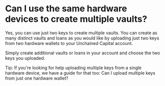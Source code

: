 # Can I use the same hardware devices to create multiple vaults?

Yes, you can use just two keys to create multiple vaults.
You can create as many distinct vaults and loans as you would like by uploading just two keys from two hardware wallets to your Unchained Capital account.

Simply create additional vaults or loans in your account and choose the two keys you uploaded.

Tip: If you're looking for help uploading multiple keys from a single hardware device, we have a guide for that too: Can I upload multiple keys from just one hardware wallet?


